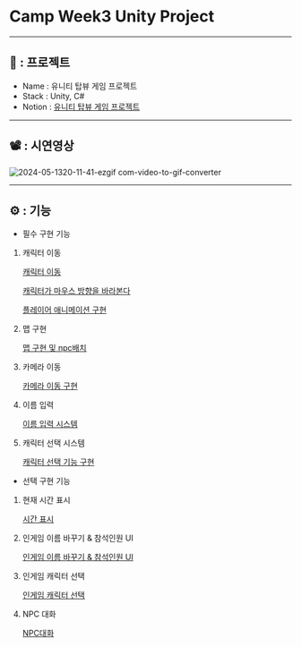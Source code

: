 # Camp Week3 Unity Project
---
## 📗 : 프로젝트

- Name : 유니티 탑뷰 게임 프로젝트
- Stack : Unity, C#
- Notion : [유니티 탑뷰 게임 프로젝트](https://grateful-background-fcc.notion.site/dd0c9b2b75b14ceca7fc22e200dec716?pvs=4)

---

## 📽️ : 시연영상
![2024-05-1320-11-41-ezgif com-video-to-gif-converter](https://github.com/dldlsgh97/camp_week3_unity_project/assets/45443021/3b5fd721-cef8-4e02-8df5-1183af749a89)

---

## ⚙️ : 기능

- 필수 구현 기능
1. 캐릭터 이동
       
   [캐릭터 이동](https://www.notion.so/99b3c60e0e4d4f5397f3c911baba924e?pvs=21)
           
   [캐릭터가 마우스 방향을 바라본다](https://www.notion.so/4fabd66e7e9d42ec93d42a82b8741b08?pvs=21)
       
   [플레이어 애니메이션 구현](https://www.notion.so/10709f4d98624cd8acec2e1897e17566?pvs=21)
2. 맵 구현
    
   [맵 구현 및 npc배치](https://www.notion.so/npc-6ebd3f2e16034d0ab10afd96b2cdf35b?pvs=21) 
    
3. 카메라 이동
    
    [카메라 이동 구현](https://www.notion.so/2b6c32e7208e47059dddcdb734979269?pvs=21)
    
4. 이름 입력
    
    [이름 입력 시스템](https://www.notion.so/31777907c64e4c7f85212762d63afefd?pvs=21)
    
5. 캐릭터 선택 시스템
    
    [캐릭터 선택 기능 구현](https://www.notion.so/b88d3ddcdab94437a95432c6599d0656?pvs=21)
    
- 선택 구현 기능
1. 현재 시간 표시
        
   [시간 표시](https://www.notion.so/7a880266226f4396b6e6c166ecd96337?pvs=21)
        
2. 인게임 이름 바꾸기 & 참석인원 UI
        
   [인게임 이름 바꾸기 & 참석인원 UI](https://www.notion.so/UI-2a24349fcd794d898cd38e666496f972?pvs=21)
        
3. 인게임 캐릭터 선택
        
   [인게임 캐릭터 선택](https://www.notion.so/e52af9838fb84eae80aa3d58908a40a6?pvs=21)
        
4. NPC 대화
        
   [NPC대화](https://www.notion.so/NPC-4f6e7613afb642dfbc81aaac028213f5?pvs=21)

